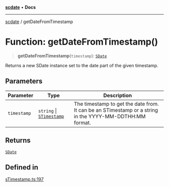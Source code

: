 [**scdate**](../README.md) • **Docs**

---

[scdate](../README.md) / getDateFromTimestamp

# Function: getDateFromTimestamp()

> **getDateFromTimestamp**(`timestamp`): [`SDate`](../classes/SDate.md)

Returns a new SDate instance set to the date part of the given timestamp.

## Parameters

| Parameter   | Type                                                 | Description                                                                                             |
| ----------- | ---------------------------------------------------- | ------------------------------------------------------------------------------------------------------- |
| `timestamp` | `string` \| [`STimestamp`](../classes/STimestamp.md) | The timestamp to get the date from. It can be an STimestamp or a string in the YYYY-MM-DDTHH:MM format. |

## Returns

[`SDate`](../classes/SDate.md)

## Defined in

[sTimestamp.ts:197](https://github.com/ericvera/scdate/blob/main/src/sTimestamp.ts#L197)
